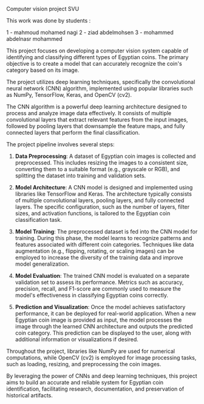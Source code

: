 Computer vision project SVU 

This work was done by students :

1 - mahmoud mohamed nagi 
2 - ziad abdelmohsen
3 - mohammed abdelnasr mohammed

This project focuses on developing a computer vision system capable of identifying and classifying different types of Egyptian coins. The primary objective is to create a model that can accurately recognize the coin's category based on its image.

The project utilizes deep learning techniques, specifically the convolutional neural network (CNN) algorithm, implemented using popular libraries such as NumPy, TensorFlow, Keras, and OpenCV (cv2).

The CNN algorithm is a powerful deep learning architecture designed to process and analyze image data effectively. It consists of multiple convolutional layers that extract relevant features from the input images, followed by pooling layers that downsample the feature maps, and fully connected layers that perform the final classification.

The project pipeline involves several steps:

1. **Data Preprocessing**: A dataset of Egyptian coin images is collected and preprocessed. This includes resizing the images to a consistent size, converting them to a suitable format (e.g., grayscale or RGB), and splitting the dataset into training and validation sets.

2. **Model Architecture**: A CNN model is designed and implemented using libraries like TensorFlow and Keras. The architecture typically consists of multiple convolutional layers, pooling layers, and fully connected layers. The specific configuration, such as the number of layers, filter sizes, and activation functions, is tailored to the Egyptian coin classification task.

3. **Model Training**: The preprocessed dataset is fed into the CNN model for training. During this phase, the model learns to recognize patterns and features associated with different coin categories. Techniques like data augmentation (e.g., flipping, rotating, or scaling images) can be employed to increase the diversity of the training data and improve model generalization.

4. **Model Evaluation**: The trained CNN model is evaluated on a separate validation set to assess its performance. Metrics such as accuracy, precision, recall, and F1-score are commonly used to measure the model's effectiveness in classifying Egyptian coins correctly.

5. **Prediction and Visualization**: Once the model achieves satisfactory performance, it can be deployed for real-world application. When a new Egyptian coin image is provided as input, the model processes the image through the learned CNN architecture and outputs the predicted coin category. This prediction can be displayed to the user, along with additional information or visualizations if desired.

Throughout the project, libraries like NumPy are used for numerical computations, while OpenCV (cv2) is employed for image processing tasks, such as loading, resizing, and preprocessing the coin images.

By leveraging the power of CNNs and deep learning techniques, this project aims to build an accurate and reliable system for Egyptian coin identification, facilitating research, documentation, and preservation of historical artifacts.
